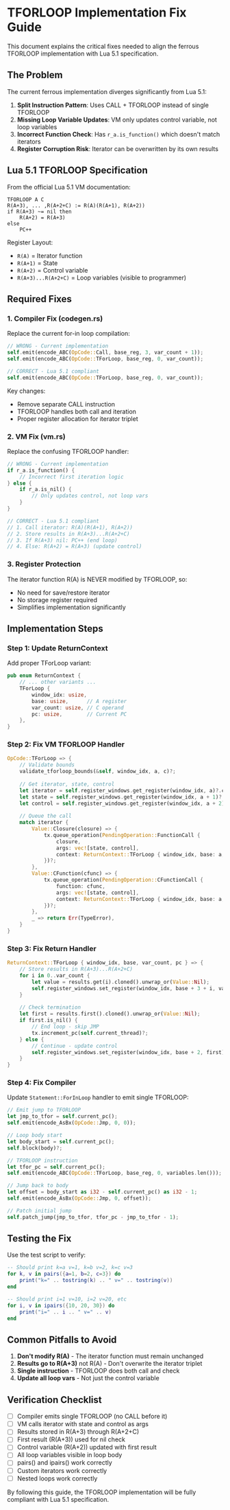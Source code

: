 # TFORLOOP Implementation Fix Guide

This document explains the critical fixes needed to align the ferrous TFORLOOP implementation with Lua 5.1 specification.

## The Problem

The current ferrous implementation diverges significantly from Lua 5.1:

1. **Split Instruction Pattern**: Uses CALL + TFORLOOP instead of single TFORLOOP
2. **Missing Loop Variable Updates**: VM only updates control variable, not loop variables
3. **Incorrect Function Check**: Has `r_a.is_function()` which doesn't match iterators
4. **Register Corruption Risk**: Iterator can be overwritten by its own results

## Lua 5.1 TFORLOOP Specification

From the official Lua 5.1 VM documentation:

```
TFORLOOP A C
R(A+3), ... ,R(A+2+C) := R(A)(R(A+1), R(A+2))
if R(A+3) ~= nil then 
    R(A+2) = R(A+3)
else 
    PC++
```

Register Layout:
- `R(A)` = Iterator function
- `R(A+1)` = State  
- `R(A+2)` = Control variable
- `R(A+3)...R(A+2+C)` = Loop variables (visible to programmer)

## Required Fixes

### 1. Compiler Fix (codegen.rs)

Replace the current for-in loop compilation:

```rust
// WRONG - Current implementation
self.emit(encode_ABC(OpCode::Call, base_reg, 3, var_count + 1));
self.emit(encode_ABC(OpCode::TForLoop, base_reg, 0, var_count));

// CORRECT - Lua 5.1 compliant
self.emit(encode_ABC(OpCode::TForLoop, base_reg, 0, var_count));
```

Key changes:
- Remove separate CALL instruction
- TFORLOOP handles both call and iteration
- Proper register allocation for iterator triplet

### 2. VM Fix (vm.rs) 

Replace the confusing TFORLOOP handler:

```rust
// WRONG - Current implementation
if r_a.is_function() {
    // Incorrect first iteration logic
} else {
    if r_a.is_nil() {
        // Only updates control, not loop vars
    }
}

// CORRECT - Lua 5.1 compliant
// 1. Call iterator: R(A)(R(A+1), R(A+2))
// 2. Store results in R(A+3)...R(A+2+C)  
// 3. If R(A+3) nil: PC++ (end loop)
// 4. Else: R(A+2) = R(A+3) (update control)
```

### 3. Register Protection

The iterator function R(A) is NEVER modified by TFORLOOP, so:
- No need for save/restore iterator
- No storage register required
- Simplifies implementation significantly

## Implementation Steps

### Step 1: Update ReturnContext

Add proper TForLoop variant:

```rust
pub enum ReturnContext {
    // ... other variants ...
    TForLoop {
        window_idx: usize,
        base: usize,      // A register  
        var_count: usize, // C operand
        pc: usize,        // Current PC
    },
}
```

### Step 2: Fix VM TFORLOOP Handler

```rust
OpCode::TForLoop => {
    // Validate bounds
    validate_tforloop_bounds(&self, window_idx, a, c)?;
    
    // Get iterator, state, control
    let iterator = self.register_windows.get_register(window_idx, a)?.clone();
    let state = self.register_windows.get_register(window_idx, a + 1)?.clone();
    let control = self.register_windows.get_register(window_idx, a + 2)?.clone();
    
    // Queue the call
    match iterator {
        Value::Closure(closure) => {
            tx.queue_operation(PendingOperation::FunctionCall {
                closure,
                args: vec![state, control],
                context: ReturnContext::TForLoop { window_idx, base: a, var_count: c, pc: frame.pc },
            })?;
        },
        Value::CFunction(cfunc) => {
            tx.queue_operation(PendingOperation::CFunctionCall {
                function: cfunc,  
                args: vec![state, control],
                context: ReturnContext::TForLoop { window_idx, base: a, var_count: c, pc: frame.pc },
            })?;
        },
        _ => return Err(TypeError),
    }
}
```

### Step 3: Fix Return Handler

```rust
ReturnContext::TForLoop { window_idx, base, var_count, pc } => {
    // Store results in R(A+3)...R(A+2+C)
    for i in 0..var_count {
        let value = results.get(i).cloned().unwrap_or(Value::Nil);
        self.register_windows.set_register(window_idx, base + 3 + i, value)?;
    }
    
    // Check termination
    let first = results.first().cloned().unwrap_or(Value::Nil);
    if first.is_nil() {
        // End loop - skip JMP
        tx.increment_pc(self.current_thread)?;
    } else {
        // Continue - update control
        self.register_windows.set_register(window_idx, base + 2, first)?;
    }
}
```

### Step 4: Fix Compiler

Update `Statement::ForInLoop` handler to emit single TFORLOOP:

```rust
// Emit jump to TFORLOOP
let jmp_to_tfor = self.current_pc();
self.emit(encode_AsBx(OpCode::Jmp, 0, 0));

// Loop body start
let body_start = self.current_pc();
self.block(body)?;

// TFORLOOP instruction  
let tfor_pc = self.current_pc();
self.emit(encode_ABC(OpCode::TForLoop, base_reg, 0, variables.len()));

// Jump back to body
let offset = body_start as i32 - self.current_pc() as i32 - 1;
self.emit(encode_AsBx(OpCode::Jmp, 0, offset));

// Patch initial jump
self.patch_jump(jmp_to_tfor, tfor_pc - jmp_to_tfor - 1);
```

## Testing the Fix

Use the test script to verify:

```lua
-- Should print k=a v=1, k=b v=2, k=c v=3
for k, v in pairs({a=1, b=2, c=3}) do
    print("k=" .. tostring(k) .. " v=" .. tostring(v))
end

-- Should print i=1 v=10, i=2 v=20, etc
for i, v in ipairs({10, 20, 30}) do
    print("i=" .. i .. " v=" .. v)  
end
```

## Common Pitfalls to Avoid

1. **Don't modify R(A)** - The iterator function must remain unchanged
2. **Results go to R(A+3)** not R(A) - Don't overwrite the iterator triplet
3. **Single instruction** - TFORLOOP does both call and check
4. **Update all loop vars** - Not just the control variable

## Verification Checklist

- [ ] Compiler emits single TFORLOOP (no CALL before it)
- [ ] VM calls iterator with state and control as args
- [ ] Results stored in R(A+3) through R(A+2+C)  
- [ ] First result (R(A+3)) used for nil check
- [ ] Control variable (R(A+2)) updated with first result
- [ ] All loop variables visible in loop body
- [ ] pairs() and ipairs() work correctly
- [ ] Custom iterators work correctly
- [ ] Nested loops work correctly

By following this guide, the TFORLOOP implementation will be fully compliant with Lua 5.1 specification.